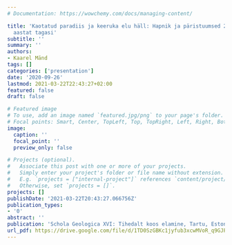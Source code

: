 ```yaml
---
# Documentation: https://wowchemy.com/docs/managing-content/

title: 'Kaotatud paradiis ja keeruka elu häll: Hapnik ja päristuumsed 2 miljardit
  aastat tagasi'
subtitle: ''
summary: ''
authors:
- Kaarel Mänd
tags: []
categories: ['presentation']
date: '2020-09-26'
lastmod: 2021-03-22T22:43:27+02:00
featured: false
draft: false

# Featured image
# To use, add an image named `featured.jpg/png` to your page's folder.
# Focal points: Smart, Center, TopLeft, Top, TopRight, Left, Right, BottomLeft, Bottom, BottomRight.
image:
  caption: ''
  focal_point: ''
  preview_only: false

# Projects (optional).
#   Associate this post with one or more of your projects.
#   Simply enter your project's folder or file name without extension.
#   E.g. `projects = ["internal-project"]` references `content/project/deep-learning/index.md`.
#   Otherwise, set `projects = []`.
projects: []
publishDate: '2021-03-22T20:43:27.066756Z'
publication_types:
- '0'
abstract: ''
publication: 'Schola Geologica XVI: Tihedalt koos elamine, Tartu, Estonia'
url_pdf: https://drive.google.com/file/d/1TD0SzGBKc1jyfub3xcwMVoR_q9GJPWY2/view
---
```

